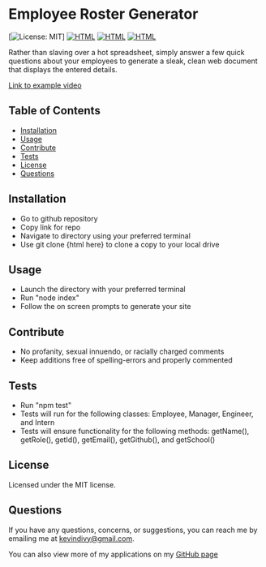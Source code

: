   # Employee Roster Generator 
  [![License: MIT](https://img.shields.io/badge/License-MIT-yellow.svg)] [![HTML](https://img.shields.io/badge/-ES6-yellow)](https://shields.io/)  [![HTML](https://img.shields.io/badge/-Bootstrap-blueviolet)](https://shields.io/)  [![HTML](https://img.shields.io/badge/-Node-lightgrey)](https://shields.io/) 
  
  Rather than slaving over a hot spreadsheet, simply answer a few quick questions about your employees to generate a sleak, clean web document that displays the entered details.
  
  [Link to example video](https://drive.google.com/file/d/1yVAwPhpKaT66_MPgBAVfFugGEuHdav75/view)

  ## Table of Contents

  * [Installation](#installation)
  * [Usage](#usage)
  * [Contribute](#contribute)
  * [Tests](#tests)
  * [License](#license)
  * [Questions](#questions)
    
  ## Installation
  
  * Go to github repository
  * Copy link for repo
  * Navigate to directory using your preferred terminal
  * Use git clone {html here} to clone a copy to your local drive

  ## Usage
  
  * Launch the directory with your preferred terminal
  * Run "node index"
  * Follow the on screen prompts to generate your site

  ## Contribute
  
  * No profanity, sexual innuendo, or racially charged comments
  * Keep additions free of spelling-errors and properly commented

  ## Tests
  
  * Run "npm test"
  * Tests will run for the following classes: Employee, Manager, Engineer, and Intern
  * Tests will ensure functionality for the following methods: getName(), getRole(), getId(), getEmail(), getGithub(), and getSchool()

  ## License
  Licensed under the MIT license.

  ## Questions
  If you have any questions, concerns, or suggestions, you can reach me by emailing me at kevindivy@gmail.com. 
      
  You can also view more of my applications on my [GitHub page](https://github.com/kevin-ivy)
